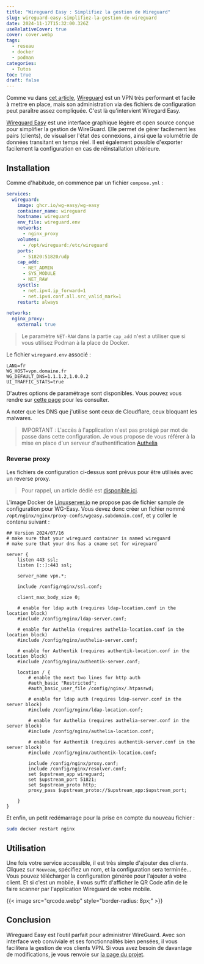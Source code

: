 ```yaml
---
title: "Wireguard Easy : Simplifiez la gestion de Wireguard"
slug: wireguard-easy-simplifiez-la-gestion-de-wireguard
date: 2024-11-17T15:32:00.326Z
useRelativeCover: true
cover: cover.webp
tags:
  - reseau
  - docker
  - podman
categories:
  - Tutos
toc: true
draft: false
---
```


Comme vu dans [cet article](/posts/mise-en-place-dun-vpn-avec-wireguard/), [Wireguard](https://www.wireguard.com/) est un VPN très performant et facile à mettre en place, mais son administration via des fichiers de configuration peut paraître assez compliquée. C'est là qu'intervient Wiregard Easy.

[Wireguard Easy](https://github.com/wg-easy/wg-easy) est une interface graphique légère et open source conçue pour simplifier la gestion de WireGuard. Elle permet de gérer facilement les pairs (clients), de visualiser l'état des connexions, ainsi que la volumétrie de données transitant en temps réel. Il est également possible d'exporter facilement la configuration en cas de réinstallation ultérieure.

## Installation

Comme d'habitude, on commence par un fichier `compose.yml` :

```yml
services:
  wireguard:
    image: ghcr.io/wg-easy/wg-easy
    container_name: wireguard
    hostname: wireguard
    env_file: wireguard.env
    networks:
      - nginx_proxy
    volumes:
      - /opt/wireguard:/etc/wireguard
    ports:
      - 51820:51820/udp
    cap_add:
      - NET_ADMIN
      - SYS_MODULE
      - NET_RAW
    sysctls:
      - net.ipv4.ip_forward=1
      - net.ipv4.conf.all.src_valid_mark=1
    restart: always

networks:
  nginx_proxy:
    external: true
```

> Le paramètre `NET-RAW` dans la partie `cap_add` n'est a utiliser que si vous utilisez Podman à la place de Docker.

Le fichier `wireguard.env` associé :

```env
LANG=fr
WG_HOST=vpn.domaine.fr
WG_DEFAULT_DNS=1.1.1.2,1.0.0.2
UI_TRAFFIC_STATS=true
```

D'autres options de paramétrage sont disponibles. Vous pouvez vous rendre sur [cette page](https://github.com/wg-easy/wg-easy) pour les consulter.

A noter que les DNS que j'utilise sont ceux de Cloudflare, ceux bloquant les malwares.

> IMPORTANT : L'accès à l'application n'est pas protégé par mot de passe dans cette configuration. Je vous propose de vous référer à la mise en place d'un serveur d'authentification [Authelia](/authelia-serveur-dauthentification-open-source/)

### Reverse proxy

Les fichiers de configuration ci-dessus sont prévus pour être utilisés avec un reverse proxy.

> Pour rappel, un article dédié est [disponible ici](/posts/reverse-proxy-nginx/).

L'image Docker de [Linuxserver.io](https://docs.linuxserver.io/general/swag/) ne propose pas de fichier sample de configuration pour WG-Easy. Vous devez donc créer un fichier nommé `/opt/nginx/nginx/proxy-confs/wgeasy.subdomain.conf`, et y coller le contenu suivant : 

```nginx
## Version 2024/07/16
# make sure that your wireguard container is named wireguard
# make sure that your dns has a cname set for wireguard

server {
    listen 443 ssl;
    listen [::]:443 ssl;

    server_name vpn.*;

    include /config/nginx/ssl.conf;

    client_max_body_size 0;

    # enable for ldap auth (requires ldap-location.conf in the location block)
    #include /config/nginx/ldap-server.conf;

    # enable for Authelia (requires authelia-location.conf in the location block)
    #include /config/nginx/authelia-server.conf;

    # enable for Authentik (requires authentik-location.conf in the location block)
    #include /config/nginx/authentik-server.conf;

    location / {
        # enable the next two lines for http auth
        #auth_basic "Restricted";
        #auth_basic_user_file /config/nginx/.htpasswd;

        # enable for ldap auth (requires ldap-server.conf in the server block)
        #include /config/nginx/ldap-location.conf;

        # enable for Authelia (requires authelia-server.conf in the server block)
        #include /config/nginx/authelia-location.conf;

        # enable for Authentik (requires authentik-server.conf in the server block)
        #include /config/nginx/authentik-location.conf;

        include /config/nginx/proxy.conf;
        include /config/nginx/resolver.conf;
        set $upstream_app wireguard;
        set $upstream_port 51821;
        set $upstream_proto http;
        proxy_pass $upstream_proto://$upstream_app:$upstream_port;

    }
}
```


Et enfin, un petit redémarrage pour la prise en compte du nouveau fichier :

```bash
sudo docker restart nginx
```

## Utilisation

Une fois votre service accessible, il est très simple d'ajouter des clients. Cliquez sur `Nouveau`, spécifiez un nom, et la configuration sera terminée... Vous pouvez télécharger la configuration générée pour l'ajouter à votre client. Et si c'est un mobile, il vous suffit d'afficher le QR Code afin de le faire scanner par l'application Wireguard de votre mobile.

{{< image src="qrcode.webp" style="border-radius: 8px;" >}}

## Conclusion

Wireguard Easy est l’outil parfait pour administrer WireGuard. Avec son interface web conviviale et ses fonctionnalités bien pensées, il vous facilitera la gestion de vos clients VPN. Si vous avez besoin de davantage de modifications, je vous renvoie sur [la page du projet](https://github.com/wg-easy/wg-easy).
